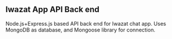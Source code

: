 ## Iwazat App API Back end

Node.js+Express.js based API back end for Iwazat chat app. Uses MongoDB as database, and Mongoose library for connection.